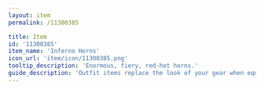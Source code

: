 ```yaml
---
layout: item
permalink: /11300385

title: Item
id: '11300385'
item_name: 'Inferno Horns'
icon_url: 'item/icon/11300385.png'
tooltip_description: 'Enormous, fiery, red-hot horns.'
guide_description: 'Outfit items replace the look of your gear when equipped.'
---
```

